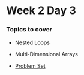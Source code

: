 # Week 2 Day 3

### Topics to cover
+ Nested Loops
+ Multi-Dimensional Arrays

+ [Problem Set][problems]

[problems]: ./problems/problems.md
